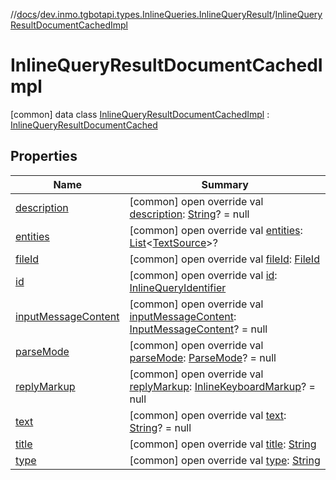 //[docs](../../../index.md)/[dev.inmo.tgbotapi.types.InlineQueries.InlineQueryResult](../index.md)/[InlineQueryResultDocumentCachedImpl](index.md)



# InlineQueryResultDocumentCachedImpl  
 [common] data class [InlineQueryResultDocumentCachedImpl](index.md) : [InlineQueryResultDocumentCached](../../dev.inmo.tgbotapi.types.InlineQueries.InlineQueryResult.abstracts.results.document/-inline-query-result-document-cached/index.md)   


## Properties  
  
|  Name |  Summary | 
|---|---|
| <a name="dev.inmo.tgbotapi.types.InlineQueries.InlineQueryResult/InlineQueryResultDocumentCachedImpl/description/#/PointingToDeclaration/"></a>[description](description.md)| <a name="dev.inmo.tgbotapi.types.InlineQueries.InlineQueryResult/InlineQueryResultDocumentCachedImpl/description/#/PointingToDeclaration/"></a> [common] open override val [description](description.md): [String](https://kotlinlang.org/api/latest/jvm/stdlib/kotlin/-string/index.html)? = null   <br>|
| <a name="dev.inmo.tgbotapi.types.InlineQueries.InlineQueryResult/InlineQueryResultDocumentCachedImpl/entities/#/PointingToDeclaration/"></a>[entities](entities.md)| <a name="dev.inmo.tgbotapi.types.InlineQueries.InlineQueryResult/InlineQueryResultDocumentCachedImpl/entities/#/PointingToDeclaration/"></a> [common] open override val [entities](entities.md): [List](https://kotlinlang.org/api/latest/jvm/stdlib/kotlin.collections/-list/index.html)<[TextSource](../../dev.inmo.tgbotapi.CommonAbstracts/-text-source/index.md)>?   <br>|
| <a name="dev.inmo.tgbotapi.types.InlineQueries.InlineQueryResult/InlineQueryResultDocumentCachedImpl/fileId/#/PointingToDeclaration/"></a>[fileId](file-id.md)| <a name="dev.inmo.tgbotapi.types.InlineQueries.InlineQueryResult/InlineQueryResultDocumentCachedImpl/fileId/#/PointingToDeclaration/"></a> [common] open override val [fileId](file-id.md): [FileId](../../dev.inmo.tgbotapi.requests.abstracts/-file-id/index.md)   <br>|
| <a name="dev.inmo.tgbotapi.types.InlineQueries.InlineQueryResult/InlineQueryResultDocumentCachedImpl/id/#/PointingToDeclaration/"></a>[id](id.md)| <a name="dev.inmo.tgbotapi.types.InlineQueries.InlineQueryResult/InlineQueryResultDocumentCachedImpl/id/#/PointingToDeclaration/"></a> [common] open override val [id](id.md): [InlineQueryIdentifier](../../dev.inmo.tgbotapi.types/index.md#%5Bdev.inmo.tgbotapi.types%2FInlineQueryIdentifier%2F%2F%2FPointingToDeclaration%2F%5D%2FClasslikes%2F625018081)   <br>|
| <a name="dev.inmo.tgbotapi.types.InlineQueries.InlineQueryResult/InlineQueryResultDocumentCachedImpl/inputMessageContent/#/PointingToDeclaration/"></a>[inputMessageContent](input-message-content.md)| <a name="dev.inmo.tgbotapi.types.InlineQueries.InlineQueryResult/InlineQueryResultDocumentCachedImpl/inputMessageContent/#/PointingToDeclaration/"></a> [common] open override val [inputMessageContent](input-message-content.md): [InputMessageContent](../../dev.inmo.tgbotapi.types.InlineQueries.abstracts/-input-message-content/index.md)? = null   <br>|
| <a name="dev.inmo.tgbotapi.types.InlineQueries.InlineQueryResult/InlineQueryResultDocumentCachedImpl/parseMode/#/PointingToDeclaration/"></a>[parseMode](parse-mode.md)| <a name="dev.inmo.tgbotapi.types.InlineQueries.InlineQueryResult/InlineQueryResultDocumentCachedImpl/parseMode/#/PointingToDeclaration/"></a> [common] open override val [parseMode](parse-mode.md): [ParseMode](../../dev.inmo.tgbotapi.types.ParseMode/-parse-mode/index.md)? = null   <br>|
| <a name="dev.inmo.tgbotapi.types.InlineQueries.InlineQueryResult/InlineQueryResultDocumentCachedImpl/replyMarkup/#/PointingToDeclaration/"></a>[replyMarkup](reply-markup.md)| <a name="dev.inmo.tgbotapi.types.InlineQueries.InlineQueryResult/InlineQueryResultDocumentCachedImpl/replyMarkup/#/PointingToDeclaration/"></a> [common] open override val [replyMarkup](reply-markup.md): [InlineKeyboardMarkup](../../dev.inmo.tgbotapi.types.buttons/-inline-keyboard-markup/index.md)? = null   <br>|
| <a name="dev.inmo.tgbotapi.types.InlineQueries.InlineQueryResult/InlineQueryResultDocumentCachedImpl/text/#/PointingToDeclaration/"></a>[text](text.md)| <a name="dev.inmo.tgbotapi.types.InlineQueries.InlineQueryResult/InlineQueryResultDocumentCachedImpl/text/#/PointingToDeclaration/"></a> [common] open override val [text](text.md): [String](https://kotlinlang.org/api/latest/jvm/stdlib/kotlin/-string/index.html)? = null   <br>|
| <a name="dev.inmo.tgbotapi.types.InlineQueries.InlineQueryResult/InlineQueryResultDocumentCachedImpl/title/#/PointingToDeclaration/"></a>[title](title.md)| <a name="dev.inmo.tgbotapi.types.InlineQueries.InlineQueryResult/InlineQueryResultDocumentCachedImpl/title/#/PointingToDeclaration/"></a> [common] open override val [title](title.md): [String](https://kotlinlang.org/api/latest/jvm/stdlib/kotlin/-string/index.html)   <br>|
| <a name="dev.inmo.tgbotapi.types.InlineQueries.InlineQueryResult/InlineQueryResultDocumentCachedImpl/type/#/PointingToDeclaration/"></a>[type](type.md)| <a name="dev.inmo.tgbotapi.types.InlineQueries.InlineQueryResult/InlineQueryResultDocumentCachedImpl/type/#/PointingToDeclaration/"></a> [common] open override val [type](type.md): [String](https://kotlinlang.org/api/latest/jvm/stdlib/kotlin/-string/index.html)   <br>|

